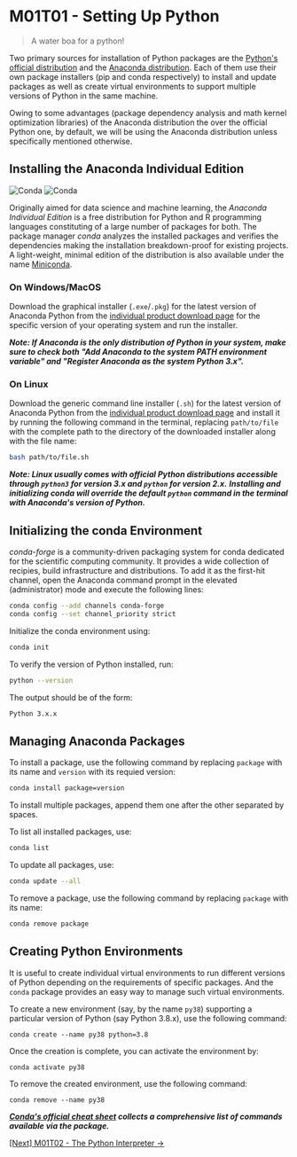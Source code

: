 # M01T01 - Setting Up Python

> A water boa for a python!

Two primary sources for installation of Python packages are the [Python's official distribution](https://www.python.org) and the [Anaconda distribution](https://www.anaconda.com/). 
Each of them use their own package installers (pip and conda respectively) to install and update packages as well as create virtual environments to support multiple versions of Python in the same machine.

Owing to some advantages (package dependency analysis and math kernel optimization libraries) of the Anaconda distribution the over the official Python one, by default, we will be using the Anaconda distribution unless specifically mentioned otherwise.

## Installing the Anaconda Individual Edition
![Conda](https://img.shields.io/conda/vn/conda-forge/conda?label=version&style=flat-square)
![Conda](https://img.shields.io/conda/dn/conda-forge/conda?style=flat-square)

Originally aimed for data science and machine learning, the *Anaconda Individual Edition* is a free distribution for Python and R programming languages constituting of a large number of packages for both. 
The package manager *conda* analyzes the installed packages and verifies the dependencies making the installation breakdown-proof for existing projects. 
A light-weight, minimal edition of the distribution is also available under the name [Miniconda](https://docs.conda.io/en/latest/miniconda.html).

### On Windows/MacOS

Download the graphical installer (`.exe`/`.pkg`) for the latest version of Anaconda Python from the [individual product download page](https://www.anaconda.com/products/individual) for the specific version of your operating system and run the installer.

***Note: If Anaconda is the only distribution of Python in your system, make sure to check both "Add Anaconda to the system PATH environment variable" and "Register Anaconda as the system Python 3.x".***

### On Linux

Download the generic command line installer (`.sh`) for the latest version of Anaconda Python from the [individual product download page](https://www.anaconda.com/products/individual) and install it by running the following command in the terminal, replacing `path/to/file` with the complete path to the directory of the downloaded installer along with the file name:

```bash
bash path/to/file.sh
```

***Note: Linux usually comes with official Python distributions accessible through `python3` for version 3.x and `python` for version 2.x.*** 
***Installing and initializing conda will override the default `python` command in the terminal with Anaconda's version of Python.***

## Initializing the conda Environment

*conda-forge* is a community-driven packaging system for conda dedicated for the scientific computing community. It provides a wide collection of recipies, build infrastructure and distributions. 
To add it as the first-hit channel, open the Anaconda command prompt in the elevated (administrator) mode and execute the following lines:

```bash
conda config --add channels conda-forge
conda config --set channel_priority strict
```

Initialize the conda environment using:

```bash
conda init
```

To verify the version of Python installed, run:

```bash
python --version
```

The output should be of the form:

```bash
Python 3.x.x
```

## Managing Anaconda Packages

To install a package, use the following command by replacing `package` with its name and `version` with its requied version:

```bash
conda install package=version
```

To install multiple packages, append them one after the other separated by spaces.

To list all installed packages, use:

```bash
conda list
```

To update all packages, use:

```bash
conda update --all
```

To remove a package, use the following command by replacing `package` with its name:

```bash
conda remove package
```

## Creating Python Environments

It is useful to create individual virtual environments to run different versions of Python depending on the requirements of specific packages. 
And the `conda` package provides an easy way to manage such virtual environments.

To create a new environment (say, by the name `py38`) supporting a particular version of Python (say Python 3.8.x), use the following command:

```
conda create --name py38 python=3.8
```

Once the creation is complete, you can activate the environment by:

```
conda activate py38
```

To remove the created environment, use the following command:

```
conda remove --name py38
```

***[Conda's official cheat sheet](https://docs.conda.io/projects/conda/en/4.6.0/_downloads/52a95608c49671267e40c689e0bc00ca/conda-cheatsheet.pdf) collects a comprehensive list of commands available via the package.***

[\[Next\] M01T02 - The Python Interpreter &#8594;](./m01t02-the-python-interpreter.md)